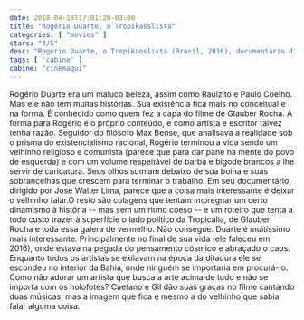```yaml
---
date: 2018-04-18T17:01:20-03:00
title: "Rogério Duarte, o Tropikaoslista"
categories: [ "movies" ]
stars: "4/5"
desc: "Rogério Duarte, o Tropikaoslista (Brasil, 2016), documentário dirigido por José Walter Lima, com Rogério Duarte, Gilberto Gil, Caetano Veloso."
tags: [ 'cabine' ]
cabine: "cinemaqui"
---
```

Rogério Duarte era um maluco beleza, assim como Raulzito e Paulo Coelho. Mas ele não tem muitas histórias. Sua existência fica mais no conceitual e na forma. É conhecido como quem fez a capa do filme de Glauber Rocha. A forma para Rogério é o próprio conteúdo, e como artista e escritor talvez tenha razão. Seguidor do filósofo Max Bense, que analisava a realidade sob o prisma do existencialismo racional, Rogério terminou a vida sendo um velhinho religioso e comunista (parece que para dar pane na mente do povo de esquerda) e com um volume respeitável de barba e bigode brancos a lhe servir de caricatura. Seus olhos sumiam debaixo de sua boina e suas sobrancelhas que crescem para terminar o trabalho. Em seu documentário, dirigido por José Walter Lima, parece que a coisa mais interessante é deixar o velhinho falar.O resto são colagens que tentam impregnar um certo dinamismo à história -- mas sem um ritmo coeso -- e um roteiro que tenta a todo custo trazer à superfície o lado político da Tropicália, de Glauber Rocha e toda essa galera de vermelho. Não consegue. Duarte é muitíssimo mais interessante. Principalmente no final de sua vida (ele faleceu em 2016), onde estava na pegada do pensamento cósmico e abraçado o caos. Enquanto todos os artistas se exilavam na época da ditadura ele se escondeu no interior da Bahia, onde ninguém se importaria em procurá-lo. Como não adorar um artista que busca a arte acima de tudo e não se importa com os holofotes? Caetano e Gil dão suas graças no filme cantando duas músicas, mas a imagem que fica é mesmo a do velhinho que sabia falar alguma coisa.
